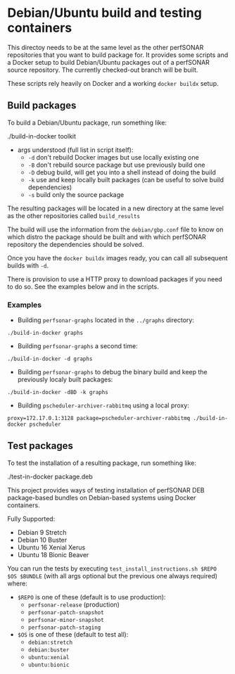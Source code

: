 # Debian/Ubuntu build and testing containers
This directoy needs to be at the same level as the other perfSONAR repositories that you want to build package for.  It provides some scripts and a Docker setup to build Debian/Ubuntu packages out of a perfSONAR source repository.  The currently checked-out branch will be built.

These scripts rely heavily on Docker and a working `docker buildx` setup.

## Build packages
To build a Debian/Ubuntu package, run something like:

./build-in-docker toolkit

* args understood (full list in script itself):
  * `-d` don't rebuild Docker images but use locally existing one
  * `-B` don't rebuild source package but use previously build one
  * `-D` debug build, will get you into a shell instead of doing the build
  * `-k` use and keep locally built packages (can be useful to solve build dependencies)
  * `-s` build only the source package

The resulting packages will be located in a new directory at the same level as the other repositories called `build_results`

The build will use the information from the `debian/gbp.conf` file to know on which distro the package should be built and with which perfSONAR repository the dependencies should be solved.

Once you have the `docker buildx` images ready, you can call all subsequent builds with `-d`.

There is provision to use a HTTP proxy to download packages if you need to do so.  See the examples below and in the scripts.

### Examples

* Building `perfsonar-graphs` located in the `../graphs` directory:
```
./build-in-docker graphs
```
* Building `perfsonar-graphs` a second time:
```
./build-in-docker -d graphs
```
* Building `perfsonar-graphs` to debug the binary build and keep the previously localy built packages:
```
./build-in-docker -dBD -k graphs
```
* Building `pscheduler-archiver-rabbitmq` using a local proxy:
```
proxy=172.17.0.1:3128 package=pscheduler-archiver-rabbitmq ./build-in-docker pscheduler
```

## Test packages
To test the installation of a resulting package, run something like:

./test-in-docker package.deb

This project provides ways of testing installation of perfSONAR DEB package-based bundles on Debian-based systems using Docker containers.

Fully Supported:
 * Debian 9 Stretch
 * Debian 10 Buster
 * Ubuntu 16 Xenial Xerus
 * Ubuntu 18 Bionic Beaver

You can run the tests by executing `test_install_instructions.sh $REPO $OS $BUNDLE` (with all args optional but the previous one always required) where:

 * `$REPO` is one of these (default is to use production):
   * `perfsonar-release` (production)
   * `perfsonar-patch-snapshot`
   * `perfsonar-minor-snapshot`
   * `perfsonar-patch-staging`
 * `$OS` is one of these (default to test all):
   * `debian:stretch`
   * `debian:buster`
   * `ubuntu:xenial`
   * `ubuntu:bionic`

